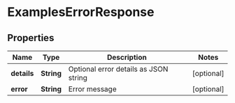 

# ExamplesErrorResponse


## Properties

| Name | Type | Description | Notes |
|------------ | ------------- | ------------- | -------------|
|**details** | **String** | Optional error details as JSON string |  [optional] |
|**error** | **String** | Error message |  [optional] |



